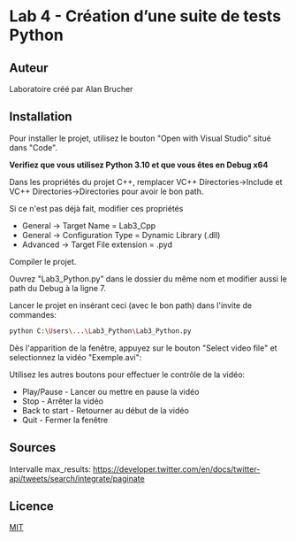 # Lab 4 - Création d’une suite de tests Python

## Auteur

Laboratoire créé par Alan Brucher

## Installation

Pour installer le projet, utilisez le bouton "Open with Visual Studio" situé dans "Code".

**Verifiez que vous utilisez Python 3.10 et que vous êtes en Debug x64**

Dans les propriétés du projet C++, remplacer VC++ Directories->Include et VC++ Directories->Directories pour avoir le bon path.

Si ce n'est pas déjà fait, modifier ces propriétés

- General -> Target Name = Lab3_Cpp
- General -> Configuration Type = Dynamic Library (.dll)
- Advanced -> Target File extension = .pyd

Compiler le projet.

Ouvrez "Lab3_Python.py" dans le dossier du même nom et modifier aussi le path du Debug à la ligne 7.

Lancer le projet en insérant ceci (avec le bon path) dans l'invite de commandes:

```bash
python C:\Users\...\Lab3_Python\Lab3_Python.py
```

Dès l'apparition de la fenêtre, appuyez sur le bouton "Select video file" et selectionnez la vidéo "Exemple.avi":

Utilisez les autres boutons pour effectuer le contrôle de la vidéo:

- Play/Pause - Lancer ou mettre en pause la vidéo
- Stop - Arrêter la vidéo
- Back to start - Retourner au début de la vidéo
- Quit - Fermer la fenêtre 

## Sources 

Intervalle max_results: https://developer.twitter.com/en/docs/twitter-api/tweets/search/integrate/paginate

## Licence

[MIT](https://choosealicense.com/licenses/mit/)
